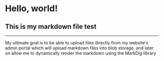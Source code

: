 # Hello, world!
## This is my markdown file test
---
My ultimate goal is to be able to upload files directly from my website's admin portal which will upload markdown files into blob storage, and later on allow me to dynamically render the markdown using the MarkDig library